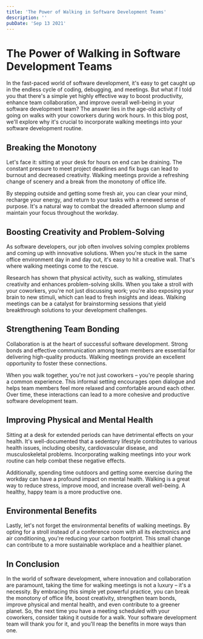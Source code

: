 ```yaml
---
title: 'The Power of Walking in Software Development Teams'
description: ''
pubDate: 'Sep 13 2021'
---
```


# The Power of Walking in Software Development Teams

In the fast-paced world of software development, it's easy to get caught up in the endless cycle of coding, debugging, and meetings. But what if I told you that there's a simple yet highly effective way to boost productivity, enhance team collaboration, and improve overall well-being in your software development team? The answer lies in the age-old activity of going on walks with your coworkers during work hours. In this blog post, we'll explore why it's crucial to incorporate walking meetings into your software development routine.

## **Breaking the Monotony**

Let's face it: sitting at your desk for hours on end can be draining. The constant pressure to meet project deadlines and fix bugs can lead to burnout and decreased creativity. Walking meetings provide a refreshing change of scenery and a break from the monotony of office life.

By stepping outside and getting some fresh air, you can clear your mind, recharge your energy, and return to your tasks with a renewed sense of purpose. It's a natural way to combat the dreaded afternoon slump and maintain your focus throughout the workday.

## **Boosting Creativity and Problem-Solving**

As software developers, our job often involves solving complex problems and coming up with innovative solutions. When you're stuck in the same office environment day in and day out, it's easy to hit a creative wall. That's where walking meetings come to the rescue.

Research has shown that physical activity, such as walking, stimulates creativity and enhances problem-solving skills. When you take a stroll with your coworkers, you're not just discussing work; you're also exposing your brain to new stimuli, which can lead to fresh insights and ideas. Walking meetings can be a catalyst for brainstorming sessions that yield breakthrough solutions to your development challenges.

## **Strengthening Team Bonding**

Collaboration is at the heart of successful software development. Strong bonds and effective communication among team members are essential for delivering high-quality products. Walking meetings provide an excellent opportunity to foster these connections.

When you walk together, you're not just coworkers – you're people sharing a common experience. This informal setting encourages open dialogue and helps team members feel more relaxed and comfortable around each other. Over time, these interactions can lead to a more cohesive and productive software development team.

## **Improving Physical and Mental Health**

Sitting at a desk for extended periods can have detrimental effects on your health. It's well-documented that a sedentary lifestyle contributes to various health issues, including obesity, cardiovascular disease, and musculoskeletal problems. Incorporating walking meetings into your work routine can help combat these negative effects.

Additionally, spending time outdoors and getting some exercise during the workday can have a profound impact on mental health. Walking is a great way to reduce stress, improve mood, and increase overall well-being. A healthy, happy team is a more productive one.

## **Environmental Benefits**

Lastly, let's not forget the environmental benefits of walking meetings. By opting for a stroll instead of a conference room with all its electronics and air conditioning, you're reducing your carbon footprint. This small change can contribute to a more sustainable workplace and a healthier planet.

## **In Conclusion**

In the world of software development, where innovation and collaboration are paramount, taking the time for walking meetings is not a luxury – it's a necessity. By embracing this simple yet powerful practice, you can break the monotony of office life, boost creativity, strengthen team bonds, improve physical and mental health, and even contribute to a greener planet. So, the next time you have a meeting scheduled with your coworkers, consider taking it outside for a walk. Your software development team will thank you for it, and you'll reap the benefits in more ways than one.
